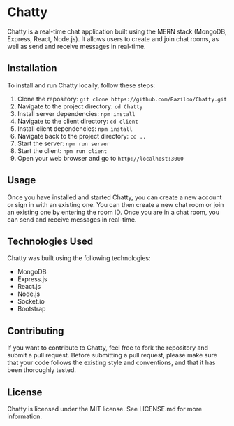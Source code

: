 # Chatty

Chatty is a real-time chat application built using the MERN stack (MongoDB, Express, React, Node.js). It allows users to create and join chat rooms, as well as send and receive messages in real-time.

## Installation

To install and run Chatty locally, follow these steps:

1. Clone the repository: `git clone https://github.com/Raziloo/Chatty.git`
2. Navigate to the project directory: `cd Chatty`
3. Install server dependencies: `npm install`
4. Navigate to the client directory: `cd client`
5. Install client dependencies: `npm install`
6. Navigate back to the project directory: `cd ..`
7. Start the server: `npm run server`
8. Start the client: `npm run client`
9. Open your web browser and go to `http://localhost:3000`

## Usage

Once you have installed and started Chatty, you can create a new account or sign in with an existing one. You can then create a new chat room or join an existing one by entering the room ID. Once you are in a chat room, you can send and receive messages in real-time.

## Technologies Used

Chatty was built using the following technologies:

- MongoDB
- Express.js
- React.js
- Node.js
- Socket.io
- Bootstrap

## Contributing

If you want to contribute to Chatty, feel free to fork the repository and submit a pull request. Before submitting a pull request, please make sure that your code follows the existing style and conventions, and that it has been thoroughly tested.

## License

Chatty is licensed under the MIT license. See LICENSE.md for more information.
